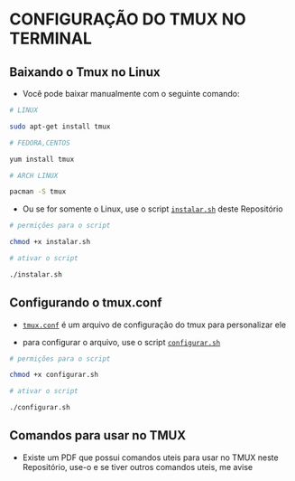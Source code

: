 # CONFIGURAÇÃO DO TMUX NO TERMINAL

## Baixando o Tmux no Linux

* Você pode baixar manualmente com o seguinte comando:

```bash
# LINUX 

sudo apt-get install tmux

# FEDORA,CENTOS

yum install tmux

# ARCH LINUX

pacman -S tmux
```

* Ou se for somente o Linux, use o script [`instalar.sh`]() deste Repositório

```bash
# permições para o script

chmod +x instalar.sh

# ativar o script 

./instalar.sh
```

## Configurando o tmux.conf

* [`tmux.conf`]() é um arquivo de configuração do tmux para personalizar ele

* para configurar o arquivo, use o script [`configurar.sh`]()

```bash
# permições para o script

chmod +x configurar.sh

# ativar o script 

./configurar.sh
```

## Comandos para usar no TMUX

* Existe um PDF que possui comandos uteis para usar no TMUX neste Repositório, use-o e se tiver outros comandos uteis, me avise
